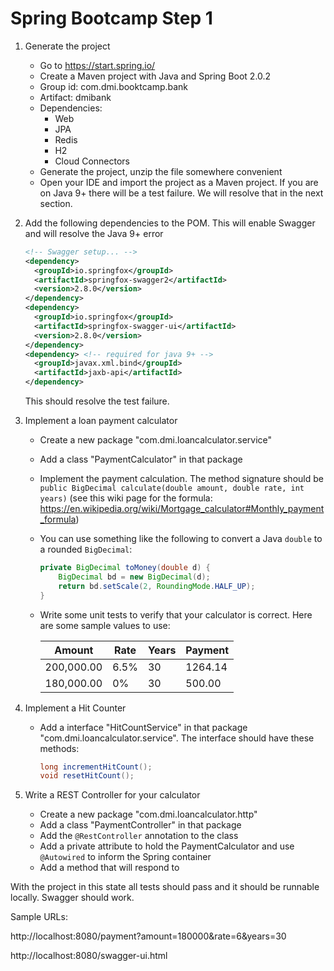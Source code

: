 # Spring Bootcamp Step 1

1. Generate the project

    - Go to https://start.spring.io/
    - Create a Maven project with Java and Spring Boot 2.0.2
    - Group id: com.dmi.booktcamp.bank
    - Artifact: dmibank
    - Dependencies:
        - Web
        - JPA
        - Redis
        - H2
        - Cloud Connectors
    - Generate the project, unzip the file somewhere convenient
    - Open your IDE and import the project as a Maven project. If you are on Java 9+ there will be a test failure. We will resolve that in the next section.

2. Add the following dependencies to the POM. This will enable Swagger and will resolve the Java 9+ error

    ```xml
    <!-- Swagger setup... -->
    <dependency>
      <groupId>io.springfox</groupId>
      <artifactId>springfox-swagger2</artifactId>
      <version>2.8.0</version>
    </dependency>
    <dependency>
      <groupId>io.springfox</groupId>
      <artifactId>springfox-swagger-ui</artifactId>
      <version>2.8.0</version>
    </dependency>
    <dependency> <!-- required for java 9+ -->
      <groupId>javax.xml.bind</groupId>
      <artifactId>jaxb-api</artifactId>
    </dependency>
    ```

    This should resolve the test failure.

3. Implement a loan payment calculator

    - Create a new package "com.dmi.loancalculator.service"
    - Add a class "PaymentCalculator" in that package
    - Implement the payment calculation. The method signature should be `public BigDecimal calculate(double amount, double rate, int years)` (see this wiki page for the formula: https://en.wikipedia.org/wiki/Mortgage_calculator#Monthly_payment_formula)
    - You can use something like the following to convert a Java `double` to a rounded `BigDecimal`:
        ```java
        private BigDecimal toMoney(double d) {
            BigDecimal bd = new BigDecimal(d);
            return bd.setScale(2, RoundingMode.HALF_UP);
        }
        ```
    - Write some unit tests to verify that your calculator is correct. Here are some sample values to use:

        | Amount | Rate | Years | Payment|
        |--------|------|-------|--------|
        | 200,000.00 | 6.5% | 30 | 1264.14 |
        | 180,000.00 | 0% | 30 | 500.00 |

4. Implement a Hit Counter

    - Add a interface "HitCountService" in that package "com.dmi.loancalculator.service". The interface should have these methods:
        ```java
        long incrementHitCount();
        void resetHitCount();
        ```

5. Write a REST Controller for your calculator

    - Create a new package "com.dmi.loancalculator.http"
    - Add a class "PaymentController" in that package
    - Add the `@RestController` annotation to the class
    - Add a private attribute to hold the PaymentCalculator and use `@Autowired` to inform the Spring container
    - Add a method that will respond to 

With the project in this state all tests should pass and it should be runnable locally. Swagger should work.

Sample URLs:

http://localhost:8080/payment?amount=180000&rate=6&years=30

http://localhost:8080/swagger-ui.html


